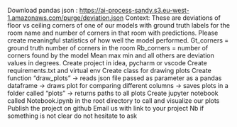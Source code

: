Download pandas json :
https://ai-process-sandy.s3.eu-west-1.amazonaws.com/purge/deviation.json
Context:
These are deviations of floor vs ceiling corners of one of our models with ground truth labels
for the room name and number of corners in that room with predictions. Please create
meaningful statistics of how well the model performed.
Gt_corners = ground truth number of corners in the room
Rb_corners = number of corners found by the model
Mean max min and all others are deviation values in degrees.
Create project in idea, pycharm or vscode
Create requirements.txt and virtual env
Create class for drawing plots
Create function “draw_plots”
→ reads json file passed as parameter as a pandas dataframe
→ draws plot for comparing different columns
→ saves plots in a folder called “plots”
→ returns paths to all plots
Create jupyter notebook called Notebook.ipynb in the root directory to call and visualize our
plots
Publish the project on github
Email us with link to your project
Nb if something is not clear do not hesitate to ask

